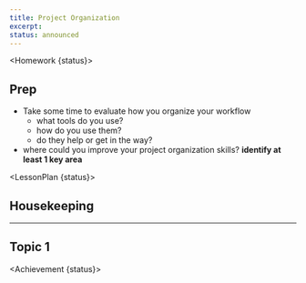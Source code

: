 ```yaml
---
title: Project Organization
excerpt:
status: announced
---
```


<script>
	import Homework from "$lib/components/Homework.svelte";
	import LessonPlan from "$lib/components/LessonPlan.svelte";
	import Achievement from "$lib/components/Achievement.svelte";
</script>

<Homework {status}>

<h2>Prep</h2>

- Take some time to evaluate how you organize your workflow
  - what tools do you use?
  - how do you use them?
  - do they help or get in the way?
- where could you improve your project organization skills? **identify at least 1 key area**

</Homework>

<LessonPlan {status}>

## Housekeeping

---

## Topic 1

</LessonPlan>

<Achievement {status}>

</Achievement>
